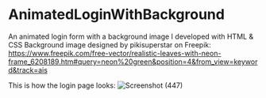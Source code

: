 # AnimatedLoginWithBackground
An animated login form  with a background image I developed with HTML &amp; CSS
Background image designed by pikisuperstar on Freepik: https://www.freepik.com/free-vector/realistic-leaves-with-neon-frame_6208189.htm#query=neon%20green&position=4&from_view=keyword&track=ais

This is how the login page looks:
![Screenshot (447)](https://github.com/Paballo-R/AnimatedLoginWithBackground/assets/101789330/c97e5735-ab84-498c-9bf2-2def73fc9fa3)


